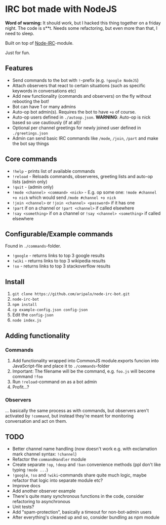 IRC bot made with NodeJS
========================

**Word of warning:**
It should work, but I hacked this thing together on a friday night. The code is s**t. Needs some refactoring, but even more than that, I need to sleep.

Built on top of [Node-IRC](https://github.com/martynsmith/node-irc)-module.

Just for fun.


Features
--------
- Send commands to the bot with `!`-prefix (e.g. `!google NodeJS`)
- Attach observers that react to certain situations (such as specific keywords in conversations etc)
- Add new functionality (commands and observers) on the fly without rebooting the bot!
- Bot can have 1 or many admins
- Auto-op bot admin(s). Requires the bot to have `+o` of course.
- Auto-op users defined in `./autoop.json`. **WARNING**: Auto-op is nick based so use cautiously (if at all)!
- Optional per channel greetings for newly joined user defined in `./greetings.json`
- Admin can send basic IRC commands like `/mode`, `/join`, `/part` and make the bot say things


Core commands
-------------
- `!help` - prints list of available commands
- `!reload` - Reloads commands, observeres, greeting lists and auto-op lists (admin only)
- `!quit` - (admin only)
- `!mode <channel> <command> <nick>` - E.g. op some one: `!mode #channel +o nick` which would send `/mode #channel +o nick`
- `!join <channel>` or `!join <channel> <password>` if it has one
- `!part` if on a channel or `!part <channel>` if called elsewhere
- `!say <something>` if on a channel or `!say <channel> <something>` if called elsewhere


Configurable/Example commands
-----------------------------
Found in `./commands`-folder.

- `!google` - returns links to top 3 google results
- `!wiki` - returns links to top 3 wikipedia results
- `!so` -  returns links to top 3 stackoverflow results



Install
-------

1. `git clone https://github.com/aripalo/node-irc-bot.git`
2. `node-irc-bot`
3. `npm install`
4. `cp example-config.json config-json`
5. Edit the `config-json`
6. `node index.js`


Adding functionality
--------------------

### Commands

1. Add functionality wrapped into CommonJS module.exports funcion into JavaScript-file and place it to `./commands`-folder
2. Important: The filename will be the command, e.g. `foo.js` will become command `!foo`
3. Run `!reload`-command on as a bot admin
4. Profit...?

### Observers

... basically the same process as with commands, but observers aren't activated by `!command`, but instead they're meant for monitoring conversation and act on them.



TODO
----
- Better channel name handling (now doesn't work e.g. with exclamation mark channel syntax: `!channel`)
- Refactor the `commandHandler` module
- Create separate `!op`, `!deop` and `!ban` convenience methods (ppl don't like typing `!mode ...`)
- `!google`, `!so` and `!wiki`-commands share quite much logic, maybe refactor that logic into separate module etc?
- Improve docs
- Add another observer example
- There's quite many synchronous functions in the code, consider refactoring to asynchronous
- Unit tests?
- Add "spam-protection", basically a timeout for non-bot-admin users
- After everything's cleaned up and so, consider bundling as npm module
